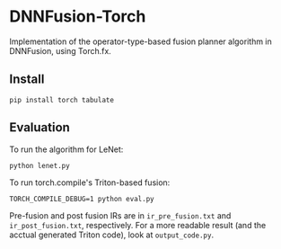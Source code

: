 # DNNFusion-Torch

Implementation of the operator-type-based fusion planner algorithm in DNNFusion, using Torch.fx.

## Install

```
pip install torch tabulate
```

## Evaluation

To run the algorithm for LeNet:
```
python lenet.py
```

To run torch.compile's Triton-based fusion:
```
TORCH_COMPILE_DEBUG=1 python eval.py
```

Pre-fusion and post fusion IRs are in `ir_pre_fusion.txt` and `ir_post_fusion.txt`, respectively.
For a more readable result (and the acctual generated Triton code), look at `output_code.py`.